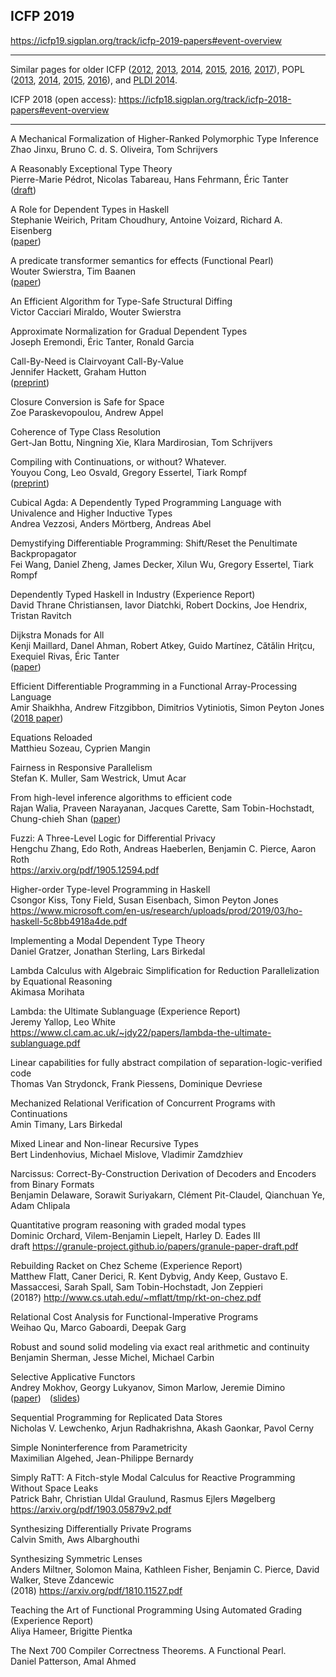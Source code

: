 ## ICFP 2019  

https://icfp19.sigplan.org/track/icfp-2019-papers#event-overview

----

Similar pages for older ICFP ([2012][icfp12], [2013][icfp13], [2014][icfp14], [2015][icfp15], [2016][icfp16], [2017][icfp17]),
POPL ([2013][popl2013], [2014][popl2014], [2015][popl2015], [2016][popl2016]),
and [PLDI 2014][pldi2014-accepted].

ICFP 2018 (open access): https://icfp18.sigplan.org/track/icfp-2018-papers#event-overview

[popl2013]: https://github.com/23Skidoo/popl13-papers-links
[popl2014]: https://github.com/gasche/popl2014-papers
[popl2015]: https://github.com/yallop/popl2015-papers
[popl2016]: https://github.com/gasche/popl2016-papers
[icfp12]: https://github.com/technogeeky/icfp12-paper-links
[icfp13]: https://github.com/gasche/icfp2013-papers
[icfp14]: https://github.com/yallop/icfp2014-papers
[icfp15]: https://github.com/mpickering/icfp2015-papers
[icfp16]: https://github.com/gasche/icfp2016-papers
[icfp17]: https://github.com/gasche/icfp2017-papers
[haskell2014-accepted]: https://github.com/yallop/haskell2014-papers
[pldi2014-accepted]: https://github.com/yallop/pldi2014-papers


----

A Mechanical Formalization of Higher-Ranked Polymorphic Type Inference  
Zhao Jinxu, Bruno C. d. S. Oliveira, Tom Schrijvers

A Reasonably Exceptional Type Theory  
Pierre-Marie Pédrot, Nicolas Tabareau, Hans Fehrmann, Éric Tanter  
([draft](https://www.pédrot.fr/articles/reasonably-exceptional.pdf))

A Role for Dependent Types in Haskell  
Stephanie Weirich, Pritam Choudhury, Antoine Voizard, Richard A. Eisenberg  
([paper](https://arxiv.org/pdf/1905.13706))

A predicate transformer semantics for effects (Functional Pearl)  
Wouter Swierstra, Tim Baanen  
([paper](http://www.staff.science.uu.nl/~swier004/publications/2019-icfp-submission-a.pdf))

An Efficient Algorithm for Type-Safe Structural Diffing  
Victor Cacciari Miraldo, Wouter Swierstra

Approximate Normalization for Gradual Dependent Types  
Joseph Eremondi, Éric Tanter, Ronald Garcia

Call-By-Need is Clairvoyant Call-By-Value  
Jennifer Hackett, Graham Hutton  
([preprint](https://www.cs.nott.ac.uk/~pszgmh/clairvoyant.pdf))

Closure Conversion is Safe for Space  
Zoe Paraskevopoulou, Andrew Appel

Coherence of Type Class Resolution  
Gert-Jan Bottu, Ningning Xie, Klara Mardirosian, Tom Schrijvers

Compiling with Continuations, or without? Whatever.  
Youyou Cong, Leo Osvald, Gregory Essertel, Tiark Rompf  
([preprint](https://www.cs.purdue.edu/homes/rompf/papers/cong-preprint201811.pdf))

Cubical Agda: A Dependently Typed Programming Language with Univalence and Higher Inductive Types  
Andrea Vezzosi, Anders Mörtberg, Andreas Abel

Demystifying Differentiable Programming: Shift/Reset the Penultimate Backpropagator  
Fei Wang, Daniel Zheng, James Decker, Xilun Wu, Gregory Essertel, Tiark Rompf

Dependently Typed Haskell in Industry (Experience Report)  
David Thrane Christiansen, Iavor Diatchki, Robert Dockins, Joe Hendrix, Tristan Ravitch

Dijkstra Monads for All  
Kenji Maillard, Danel Ahman, Robert Atkey, Guido Martínez, Cătălin Hriţcu, Exequiel Rivas, Éric Tanter  
([paper](https://arxiv.org/pdf/1903.01237.pdf))

Efficient Differentiable Programming in a Functional Array-Processing Language  
Amir Shaikhha, Andrew Fitzgibbon, Dimitrios Vytiniotis, Simon Peyton Jones  
([2018 paper](https://arxiv.org/pdf/1806.02136.pdf))

Equations Reloaded  
Matthieu Sozeau, Cyprien Mangin

Fairness in Responsive Parallelism  
Stefan K. Muller, Sam Westrick, Umut Acar

From high-level inference algorithms to efficient code  
Rajan Walia, Praveen Narayanan, Jacques Carette, Sam Tobin-Hochstadt, Chung-chieh Shan
([paper](https://arxiv.org/pdf/1805.06562))

Fuzzi: A Three-Level Logic for Differential Privacy  
Hengchu Zhang, Edo Roth, Andreas Haeberlen, Benjamin C. Pierce, Aaron Roth  
https://arxiv.org/pdf/1905.12594.pdf

Higher-order Type-level Programming in Haskell  
Csongor Kiss, Tony Field, Susan Eisenbach, Simon Peyton Jones  
https://www.microsoft.com/en-us/research/uploads/prod/2019/03/ho-haskell-5c8bb4918a4de.pdf

Implementing a Modal Dependent Type Theory  
Daniel Gratzer, Jonathan Sterling, Lars Birkedal

Lambda Calculus with Algebraic Simplification for Reduction Parallelization by Equational Reasoning  
Akimasa Morihata

Lambda: the Ultimate Sublanguage (Experience Report)  
Jeremy Yallop, Leo White  
https://www.cl.cam.ac.uk/~jdy22/papers/lambda-the-ultimate-sublanguage.pdf

Linear capabilities for fully abstract compilation of separation-logic-verified code  
Thomas Van Strydonck, Frank Piessens, Dominique Devriese

Mechanized Relational Verification of Concurrent Programs with Continuations  
Amin Timany, Lars Birkedal

Mixed Linear and Non-linear Recursive Types  
Bert Lindenhovius, Michael Mislove, Vladimir Zamdzhiev

Narcissus: Correct-By-Construction Derivation of Decoders and Encoders from Binary Formats  
Benjamin Delaware, Sorawit Suriyakarn, Clément Pit-Claudel, Qianchuan Ye, Adam Chlipala

Quantitative program reasoning with graded modal types  
Dominic Orchard, Vilem-Benjamin Liepelt, Harley D. Eades III  
draft https://granule-project.github.io/papers/granule-paper-draft.pdf

Rebuilding Racket on Chez Scheme (Experience Report)  
Matthew Flatt, Caner Derici, R. Kent Dybvig, Andy Keep, Gustavo E. Massaccesi, Sarah Spall, Sam Tobin-Hochstadt, Jon Zeppieri  
(2018?) http://www.cs.utah.edu/~mflatt/tmp/rkt-on-chez.pdf

Relational Cost Analysis for Functional-Imperative Programs  
Weihao Qu, Marco Gaboardi, Deepak Garg

Robust and sound solid modeling via exact real arithmetic and continuity  
Benjamin Sherman, Jesse Michel, Michael Carbin

Selective Applicative Functors  
Andrey Mokhov, Georgy Lukyanov, Simon Marlow, Jeremie Dimino  
([paper](https://www.staff.ncl.ac.uk/andrey.mokhov/selective-functors.pdf)) ([slides](https://www.staff.ncl.ac.uk/andrey.mokhov/selective-functors-slides.pdf))

Sequential Programming for Replicated Data Stores  
Nicholas V. Lewchenko, Arjun Radhakrishna, Akash Gaonkar, Pavol Cerny

Simple Noninterference from Parametricity  
Maximilian Algehed, Jean-Philippe Bernardy

Simply RaTT: A Fitch-style Modal Calculus for Reactive Programming Without Space Leaks  
Patrick Bahr, Christian Uldal Graulund, Rasmus Ejlers Møgelberg  
https://arxiv.org/pdf/1903.05879v2.pdf

Synthesizing Differentially Private Programs  
Calvin Smith, Aws Albarghouthi

Synthesizing Symmetric Lenses  
Anders Miltner, Solomon Maina, Kathleen Fisher, Benjamin C. Pierce, David Walker, Steve Zdancewic  
(2018) https://arxiv.org/pdf/1810.11527.pdf

Teaching the Art of Functional Programming Using Automated Grading (Experience Report)  
Aliya Hameer, Brigitte Pientka

The Next 700 Compiler Correctness Theorems. A Functional Pearl.  
Daniel Patterson, Amal Ahmed
